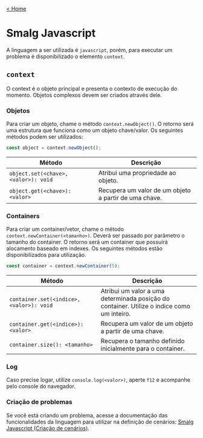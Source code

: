 [< Home](/smalg-platform)

# Smalg Javascript

A linguagem a ser utilizada é `javascript`, porém, para executar um problema é disponibilizado o elemento `context`.

## `context`

O context é o objeto principal e presenta o contexto de execução do momento. Objetos complexos devem ser criados através dele.

### Objetos

Para criar um objeto, chame o método `context.newObject()`. O retorno será uma estrutura que funciona como um objeto chave/valor. Os seguintes métodos podem ser utilizados:

```javascript
const object = context.newObject();
```

| Método | Descrição |
| - | - |
| `object.set(<chave>, <valor>): void` | Atribui uma propriedade ao objeto. |
| `object.get(<chave>): <valor>` | Recupera um valor de um objeto a partir de uma chave. |

### Containers

Para criar um container/vetor, chame o método `context.newContainer(<tamanho>)`. Deverá ser passado por parâmetro o tamanho do container. O retorno será um container que possuirá alocamento baseado em indexes. Os seguintes métodos estão disponibilizados para utilização.

```javascript
const container = context.newContainer(5);
```

| Método | Descrição |
| - | - |
| `container.set(<indice>, <valor>): void` | Atribui um valor a uma determinada posição do container. Utilize o indice como um inteiro. |
| `container.get(<indice>): <valor>` | Recupera um valor de um objeto a partir de uma chave. |
| `container.size(): <tamanho>` | Recupera o tamanho definido inicialmente para o container. |

### Log

Caso precise logar, utilize `console.log(<valor>)`, aperte `f12` e acompanhe pelo console do navegador.

### Criação de problemas

Se você está criando um problema, acesse a documentação das funcionalidades da linguagem para utilizar na definição de cenários: [Smalg Javascript (Criação de cenários)](/smalg-platform/languages/smalg-javascript-assertion).
